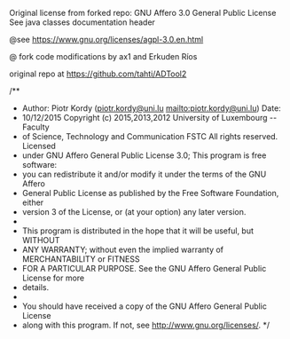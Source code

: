 Original license from forked repo: GNU Affero 3.0 General Public License See java classes documentation header
 
@see https://www.gnu.org/licenses/agpl-3.0.en.html

@ fork code modifications by ax1 and Erkuden Ríos
 
 original repo at https://github.com/tahti/ADTool2


/**
 * Author: Piotr Kordy (piotr.kordy@uni.lu <mailto:piotr.kordy@uni.lu>) Date:
 * 10/12/2015 Copyright (c) 2015,2013,2012 University of Luxembourg -- Faculty
 * of Science, Technology and Communication FSTC All rights reserved. Licensed
 * under GNU Affero General Public License 3.0; This program is free software:
 * you can redistribute it and/or modify it under the terms of the GNU Affero
 * General Public License as published by the Free Software Foundation, either
 * version 3 of the License, or (at your option) any later version.
 *
 * This program is distributed in the hope that it will be useful, but WITHOUT
 * ANY WARRANTY; without even the implied warranty of MERCHANTABILITY or FITNESS
 * FOR A PARTICULAR PURPOSE. See the GNU Affero General Public License for more
 * details.
 *
 * You should have received a copy of the GNU Affero General Public License
 * along with this program. If not, see <http://www.gnu.org/licenses/>.
 */
